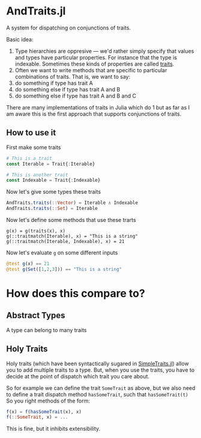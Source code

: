 # AndTraits.jl

A system for dispatching on conjunctions of traits.

Basic idea:
1. Type hierarchies are oppresive — we'd rather simply specify that values and types have particular properties.  For instance that the type is indexable.  Sometimes these kinds of properties are called [traits](https://en.wikipedia.org/wiki/Trait_(computer_programming)).
2. Often we want to write methods that are specific to particular combinations of traits.  That is, we want to say:
  1. do something if type has trait A
  2. do something else if type has trait A and B
  3. do something else if type has trait A and B and C

There are many implementations of traits in Julia which do 1 but as far as I am aware this is the first approach that supports conjunctions of traits.

## How to use it

First make some traits

```julia
# This is a trait
const Iterable = Trait{:Iterable}
```

```julia
# This is another trait
const Indexable = Trait{:Indexable}
```


Now let's give some types these traits

```julia
AndTraits.traits(::Vector) = Iterable ∧ Indexable
AndTraits.traits(::Set) = Iterable
```

Now let's define some methods that use these trarts

```
g(x) = g(traits(x), x)
g(::traitmatch(Iterable), x) = "This is a string"
g(::traitmatch(Iterable, Indexable), x) = 21
```

Now let's evaluate `g` on some different inputs

```julia
@test g(x) == 21
@test g(Set([1,2,3])) == "This is a string"
```

# How does this compare to?

## Abstract Types

A type can belong to many traits

## Holy Traits

Holy traits (which have been syntactically sugared in [SimpleTraits.jl](https://github.com/mauro3/SimpleTraits.jl)) allow you to add multiple traits to a type.
But, when you use the traits, you have to decide at the point of dispatch which trait you care about.

So for example we can define the trait `SomeTrait` as above, but we also need to define a trait dispatch method `hasSomeTrait`, such that `hasSomeTrait(t)`
So you right methods of the form:

```julia
f(x) = f(hasSomeTrait(x), x) 
f(::SomeTrait, x) = ...
```

This is fine, but it inhibits extensibility.
